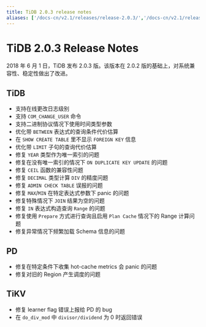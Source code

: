 ```yaml
---
title: TiDB 2.0.3 release notes
aliases: ['/docs-cn/v2.1/releases/release-2.0.3/','/docs-cn/v2.1/releases/203/']
---
```


# TiDB 2.0.3 Release Notes

2018 年 6 月 1 日，TiDB 发布 2.0.3 版。该版本在 2.0.2 版的基础上，对系统兼容性、稳定性做出了改进。

## TiDB

- 支持在线更改日志级别
- 支持 `COM_CHANGE_USER` 命令
- 支持二进制协议情况下使用时间类型参数
- 优化带 `BETWEEN` 表达式的查询条件代价估算
- 在 `SHOW CREATE TABLE` 里不显示 `FOREIGN KEY` 信息
- 优化带 `LIMIT` 子句的查询代价估算
- 修复 `YEAR` 类型作为唯一索引的问题
- 修复在没有唯一索引的情况下 `ON DUPLICATE KEY UPDATE` 的问题
- 修复 `CEIL` 函数的兼容性问题
- 修复 `DECIMAL` 类型计算 `DIV` 的精度问题
- 修复 `ADMIN CHECK TABLE` 误报的问题
- 修复 `MAX`/`MIN` 在特定表达式参数下 panic 的问题
- 修复特殊情况下 `JOIN` 结果为空的问题
- 修复 `IN` 表达式构造查询 `Range` 的问题
- 修复使用 `Prepare` 方式进行查询且启用 `Plan Cache` 情况下的 Range 计算问题
- 修复异常情况下频繁加载 Schema 信息的问题

## PD

- 修复在特定条件下收集 hot-cache metrics 会 panic 的问题
- 修复对旧的 Region 产生调度的问题

## TiKV

- 修复 learner flag 错误上报给 PD 的 bug
- 在 `do_div_mod` 中 `divisor/dividend` 为 0 时返回错误